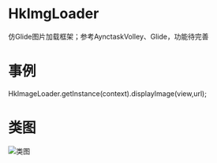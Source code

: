 # HkImgLoader
仿Glide图片加载框架；参考AynctaskVolley、Glide，功能待完善
# 事例
HkImageLoader.getInstance(context).displayImage(view,url);
# 类图
![类图](https://github.com/SilentHiKing/HkImgLoader/doc/HkImgLoader类图.jpg)


